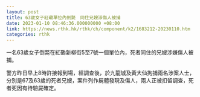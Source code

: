 ```yaml
---
layout: post
title: 63歲女子紅磡單位內倒斃　同住兄嫂涉傷人被捕
date: 2023-01-10 08:46:36.000000000 +08:00
link: https://news.rthk.hk/rthk/ch/component/k2/1683212-20230110.htm
categories: rthk
---
```


一名63歲女子倒斃在紅磡新柳街5至7號一個單位內，死者同住的兄嫂涉嫌傷人被捕。

警方昨日早上8時許接報到場，經調查後，於九龍城及黃大仙拘捕兩名涉案人士，分別是67及63歲的死者兄嫂，案件列作屍體發現及傷人，兩人正被扣留調查，死者死因有待驗屍確定。
